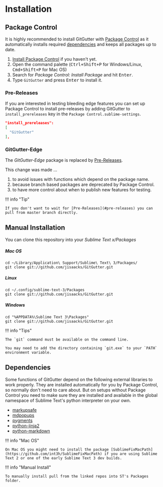 # Installation

## Package Control

It is highly recommended to install GitGutter with [Package Control](https://packagecontrol.io) as it automatically installs required [dependencies](#dependencies) and keeps all packages up to date.

1. [Install Package Control](https://packagecontrol.io/installation) if you haven't yet.
2. Open the command palette (<kbd>Ctrl+Shift+P</kbd> for Windows/Linux, <kbd>Cmd+Shift+P</kbd> for Mac OS)
3. Search for _Package Control: Install Package_ and hit <kbd>Enter</kbd>.
4. Type `GitGutter` and press <kbd>Enter</kbd> to install it.


### Pre-Releases

If you are interested in testing bleeding edge features you can set up Package Control to install pre-releases by adding GitGutter to `install_prereleases` key in the `Package Control.sublime-settings`.

```JSON
"install_prereleases":
[
  "GitGutter"
],
```


### GitGutter-Edge

The _GitGutter-Edge_ package is replaced by [Pre-Releases](#pre-releases).

This change was made ...

1. to avoid issues with functions which depend on the package name.
2. because branch based packages are deprecated by Package Control.
3. to have more control about when to publish new features for testing.

!!! info "Tip"

    If you don't want to wait for [Pre-Releases](#pre-releases) you can pull from master branch directly.


## Manual Installation

You can clone this repository into your _Sublime Text x/Packages_


##### Mac OS

```shell
cd ~/Library/Application\ Support/Sublime\ Text\ 3/Packages/
git clone git://github.com/jisaacks/GitGutter.git
```


##### Linux

```shell
cd ~/.config/sublime-text-3/Packages
git clone git://github.com/jisaacks/GitGutter.git
```


##### Windows

```shell
cd "%APPDATA%\Sublime Text 3\Packages"
git clone git://github.com/jisaacks/GitGutter.git
```

!!! info "Tips"

    The `git` command must be available on the command line.

    You may need to add the directory containing `git.exe` to your `PATH` environment variable.


## Dependencies

Some functions of GitGutter depend on the following external libraries to work properly. They are installed automatically for you by Package Control, so normally don't need to care about. But on setups without Package Control you need to make sure they are installed and available in the global namespace of Sublime Text's python interpreter on your own.

- [markupsafe](https://bitbucket.org/teddy_beer_maniac/sublime-text-dependency-markupsafe)
- [mdpopups](https://github.com/facelessuser/sublime-markdown-popups)
- [pygments](https://github.com/packagecontrol/pygments)
- [python-jinja2](https://bitbucket.org/teddy_beer_maniac/sublime-text-dependency-jinja2)
- [python-markdown](https://github.com/facelessuser/sublime-markdown)

!!! info "Mac OS"

    On Mac OS you might need to install the package [SublimeFixMacPath](https://github.com/int3h/SublimeFixMacPath) if you are using Sublime Text 2 or one of the early Sublime Text 3 dev builds.

!!! info "Manual Install"

    To manually install pull from the linked repos into ST's Packages folder.
